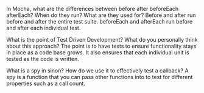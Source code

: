 In Mocha, what are the differences between before after beforeEach afterEach? When do they run? What are they used for?
  Before and after run before and after the entire test suite. beforeEach and afterEach run before and after each individual test.

What is the point of Test Driven Development? What do you personally think about this approach?
  The point is to have tests to ensure functionality stays in place as a code base grows. It also ensures that each individual unit is tested as the code is written.

What is a spy in sinon? How do we use it to effectively test a callback?
  A spy is a function that you can pass other functions into to test for different properties such as a call count.